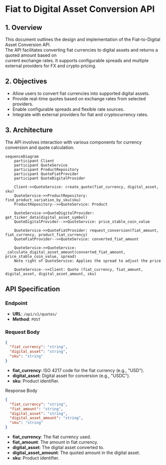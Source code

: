 # Fiat to Digital Asset Conversion API

## 1. Overview

This document outlines the design and implementation of the Fiat-to-Digital Asset Conversion API.  
The API facilitates converting fiat currencies to digital assets and returns a quoted amount based on   
current exchange rates. It supports configurable spreads and multiple external providers for FX and crypto pricing.

## 2. Objectives

- Allow users to convert fiat currencies into supported digital assets.
- Provide real-time quotes based on exchange rates from selected providers.
- Enable configurable spreads and flexible rate sources.
- Integrate with external providers for fiat and cryptocurrency rates.

## 3. Architecture

The API involves interaction with various components for currency conversion and quote calculation.

```mermaid
sequenceDiagram
    participant Client
    participant QuoteService
    participant ProductRepository
    participant QuoteFiatProvider
    participant QuoteDigitalProvider

    Client->>QuoteService: create_quote(fiat_currency, digital_asset, sku)
    QuoteService->>ProductRepository: find_product_variation_by_sku(sku)
    ProductRepository-->>QuoteService: Product

    QuoteService->>QuoteDigitalProvider: get_ticker_data(digital_asset_symbol)
    QuoteDigitalProvider-->>QuoteService: price_stable_coin_value

    QuoteService->>QuoteFiatProvider: request_conversion(fiat_amount, fiat_currency, product_fiat_currency)
    QuoteFiatProvider-->>QuoteService: converted_fiat_amount

    QuoteService->>QuoteService: _calculate_digital_asset_amount(converted_fiat_amount, price_stable_coin_value, spread)
    Note right of QuoteService: Applies the spread to adjust the price

    QuoteService-->>Client: Quote (fiat_currency, fiat_amount, digital_asset, digital_asset_amount, sku)
```


## API Specification

### Endpoint

- **URL**: `/api/v1/quotes/`
- **Method**: `POST`

### Request Body

```json
{
  "fiat_currency": "string",
  "digital_asset": "string",
  "sku": "string"
}
```

* **fiat_currency**: ISO 4217 code for the fiat currency (e.g., "USD").
* **digital_asset**: Digital asset for conversion (e.g., "USDC").
* **sku**: Product identifier.

Response Body
```json
{
  "fiat_currency": "string",
  "fiat_amount": "string",
  "digital_asset": "string",
  "digital_asset_amount": "string",
  "sku": "string"
}
```
* **fiat_currency**: The fiat currency used.
* **fiat_amount**: The amount in fiat currency.
* **digital_asset**: The digital asset converted to.
* **digital_asset_amount**: The quoted amount in the digital asset.
* **sku**: Product identifier.
